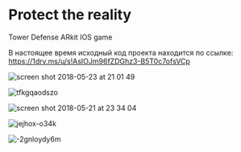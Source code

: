# Protect the reality
Tower Defense ARkit IOS game 

В настоящее время исходный код проекта находится по ссылке:
  https://1drv.ms/u/s!AsIOJm96fZDGhz3-B5T0c7ofsVCp

![screen shot 2018-05-23 at 21 01 49](https://user-images.githubusercontent.com/30437684/46146227-ec34b800-c26a-11e8-9440-29c01cfaff06.png)

![tfkgqaodszo](https://user-images.githubusercontent.com/30437684/46146509-a0ced980-c26b-11e8-9d52-e5e7866f971a.jpg)

![screen shot 2018-05-21 at 23 34 04](https://user-images.githubusercontent.com/30437684/46146226-eb9c2180-c26a-11e8-9668-62052030482e.png)

![jejhox-o34k](https://user-images.githubusercontent.com/30437684/46146524-a75d5100-c26b-11e8-8169-976e608a19a1.jpg)

![-2gnloydy6m](https://user-images.githubusercontent.com/30437684/46146517-a4626080-c26b-11e8-8f90-db748b622779.jpg)
